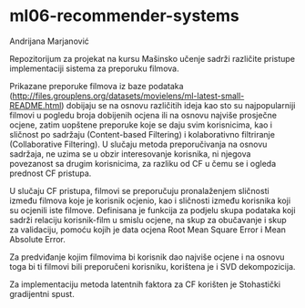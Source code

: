 # ml06-recommender-systems
Andrijana Marjanović

Repozitorijum za projekat na kursu Mašinsko učenje sadrži različite pristupe implementaciji sistema za preporuku filmova. 

Prikazane preporuke filmova iz baze podataka (http://files.grouplens.org/datasets/movielens/ml-latest-small-README.html) dobijaju se na osnovu različitih ideja kao sto su najpopularniji filmovi u pogledu broja dobijenih ocjena ili na osnovu najviše prosječne ocjene, zatim uopštene preporuke koje se daju svim korisnicima, kao i sličnost po sadržaju (Content-based Filtering) i kolaborativno filtriranje (Collaborative Filtering). U slučaju metoda preporučivanja na osnovu sadržaja, ne uzima se u obzir interesovanje korisnika, ni njegova povezanost sa drugim korisnicima, za razliku od CF u čemu se i ogleda prednost CF pristupa.

U slučaju CF pristupa, filmovi se preporučuju pronalaženjem sličnosti između filmova koje je korisnik ocjenio, kao i 
sličnosti između korisnika koji su ocjenili iste filmove.
Definisana je funkcija za podjelu skupa podataka koji sadrži relaciju korisnik-film u smislu ocjene, na skup za obučavanje i skup za validaciju, pomoću kojih je data ocjena Root Mean Square Error i Mean Absolute Error.

Za predviđanje kojim filmovima bi korisnik dao najviše ocjene i na osnovu toga bi ti filmovi bili preporučeni korisniku, korištena je i SVD dekompozicija.

Za implementaciju metoda latentnih faktora za CF korišten je Stohastički gradijentni spust.
